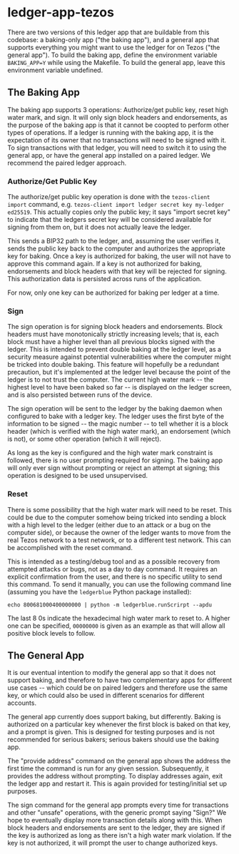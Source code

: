 # ledger-app-tezos

There are two versions of this ledger app that are buildable from this
codebase: a baking-only app ("the baking app"), and a general app that
supports everything you might want to use the ledger for on Tezos ("the
general app"). To build the baking app, define the environment variable
`BAKING_APP=Y` while using the Makefile. To build the general app, leave
this environment variable undefined.

## The Baking App

The baking app supports 3 operations: Authorize/get public key, reset high water
mark, and sign. It will only sign block headers and endorsements, as the
purpose of the baking app is that it cannot be coopted to perform other
types of operations. If a ledger is running with the baking app, it is the
expectation of its owner that no transactions will need to be signed with it.
To sign transactions with that ledger, you will need to switch it to using the
general app, or have the general app installed on a paired ledger. We recommend
the paired ledger approach.

### Authorize/Get Public Key

The authorize/get public key operation is done with the `tezos-client import` command, e.g.
`tezos-client import ledger secret key my-ledger ed25519`. This actually copies only the public
key; it says "import secret key" to indicate that the ledgers secret key will be considered
available for signing from them on, but it does not actually leave the ledger.

This sends a BIP32 path to the ledger, and, assuming the user verifies it, sends the
public key back to the computer and authorizes the appropriate key for baking. Once a key
is authorized for baking, the user will not have to approve this command again. If a key
is not authorized for baking, endorsements and block headers with that key will be rejected
for signing. This authorization data is persisted across runs of the application.

For now, only one key can be authorized for baking per ledger at a time.

### Sign

The sign operation is for signing block headers and endorsements. Block
headers must have monotonically strictly increasing levels; that is, each
block must have a higher level than all previous blocks signed with the
ledger. This is intended to prevent double baking at the ledger level, as
a security measure against potential vulnerabilities where the computer
might be tricked into double baking. This feature will hopefully be a
redundant precaution, but it's implemented at the ledger level because
the point of the ledger is to not trust the computer. The current high
water mark -- the highest level to have been baked so far -- is displayed
on the ledger screen, and is also persisted between runs of the device.

The sign operation will be sent to the ledger by the baking daemon when configured to bake
with a ledger key. The ledger uses the first byte of the information to be signed -- the magic
number -- to tell whether it is a block header (which is verified with the high water mark),
an endorsement (which is not), or some other operation (which it will reject).

As long as the key is configured and the high water mark constraint is followed, there is no
user prompting required for signing. The baking app will only ever sign without prompting or
reject an attempt at signing; this operation is designed to be used unsupervised.

### Reset

There is some possibility that the high water mark will need to be
reset. This could be due to the computer somehow being tricked into
sending a block with a high level to the ledger (either due to an attack
or a bug on the computer side), or because the owner of the ledger wants
to move from the real Tezos network to a test network, or to a different
test network. This can be accomplished with the reset command.

This is intended as a testing/debug tool and as a possible recovery from
attempted attacks or bugs, not as a day to day command. It requires an
explicit confirmation from the user, and there is no specific utility to
send this command. To send it manually, you can use the following command
line (assuming you have the `ledgerblue` Python package installed):

`echo 800681000400000000 | python -m ledgerblue.runScrirpt --apdu`

The last 8 0s indicate the hexadecimal high water mark to reset to. A higher
one can be specified, `00000000` is given as an example as that will allow
all positive block levels to follow.

## The General App

It is our eventual intention to modify the general app so that it does not
support baking, and therefore to have two complementary apps for different
use cases -- which could be on paired ledgers and therefore use the same key,
or which could also be used in different scenarios for different accounts.

The general app currently does support baking, but differently. Baking is
authorized on a particular key whenever the first block is baked on that key,
and a prompt is given. This is designed for testing purposes and is not
recommended for serious bakers; serious bakers should use the baking app.

The "provide address" command on the general app shows the address the first
time the command is run for any given session. Subsequently, it provides the
address without prompting. To display addresses again, exit the ledger app and
restart it. This is again provided for testing/initial set up purposes.

The sign command for the general app prompts every time for transactions and
other "unsafe" operations, with the generic prompt saying "Sign?" We hope to
eventually display more transaction details along with this. When block headers
and endorsements are sent to the ledger, they are signed if the key is authorized
as long as there isn't a high water mark violation. If the key is not authorized,
it will prompt the user to change authorized keys.
